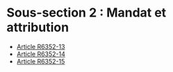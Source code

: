 # Sous-section 2 : Mandat et attribution

* [Article R6352-13](./LEGIARTI000018522330.md)
* [Article R6352-14](./LEGIARTI000018522328.md)
* [Article R6352-15](./LEGIARTI000018522326.md)
